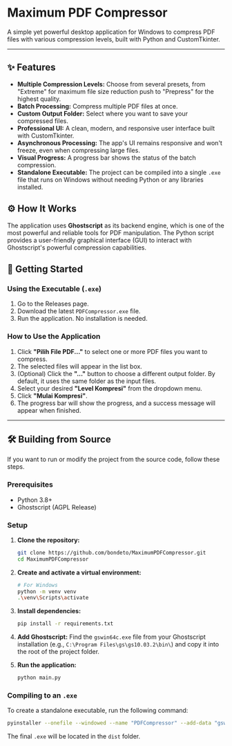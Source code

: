 # Maximum PDF Compressor

A simple yet powerful desktop application for Windows to compress PDF files with various compression levels, built with Python and CustomTkinter.



---

## ✨ Features

- **Multiple Compression Levels:** Choose from several presets, from "Extreme" for maximum file size reduction push to "Prepress" for the highest quality.
- **Batch Processing:** Compress multiple PDF files at once.
- **Custom Output Folder:** Select where you want to save your compressed files.
- **Professional UI:** A clean, modern, and responsive user interface built with CustomTkinter.
- **Asynchronous Processing:** The app's UI remains responsive and won't freeze, even when compressing large files.
- **Visual Progress:** A progress bar shows the status of the batch compression.
- **Standalone Executable:** The project can be compiled into a single `.exe` file that runs on Windows without needing Python or any libraries installed.

## ⚙️ How It Works

The application uses **Ghostscript** as its backend engine, which is one of the most powerful and reliable tools for PDF manipulation. The Python script provides a user-friendly graphical interface (GUI) to interact with Ghostscript's powerful compression capabilities.

## 🚀 Getting Started

### Using the Executable (`.exe`)

1.  Go to the Releases page.
2.  Download the latest `PDFCompressor.exe` file.
3.  Run the application. No installation is needed.

### How to Use the Application

1.  Click **"Pilih File PDF..."** to select one or more PDF files you want to compress.
2.  The selected files will appear in the list box.
3.  (Optional) Click the **"..."** button to choose a different output folder. By default, it uses the same folder as the input files.
4.  Select your desired **"Level Kompresi"** from the dropdown menu.
5.  Click **"Mulai Kompresi"**.
6.  The progress bar will show the progress, and a success message will appear when finished.

---

## 🛠️ Building from Source

If you want to run or modify the project from the source code, follow these steps.

### Prerequisites

- Python 3.8+
- Ghostscript (AGPL Release)

### Setup

1.  **Clone the repository:**
    ```bash
    git clone https://github.com/bondeto/MaximumPDFCompressor.git
    cd MaximumPDFCompressor
    ```

2.  **Create and activate a virtual environment:**
    ```bash
    # For Windows
    python -m venv venv
    .\venv\Scripts\activate
    ```

3.  **Install dependencies:**
    ```bash
    pip install -r requirements.txt
    ```

4.  **Add Ghostscript:**
    Find the `gswin64c.exe` file from your Ghostscript installation (e.g., `C:\Program Files\gs\gs10.03.2\bin\`) and copy it into the root of the project folder.

5.  **Run the application:**
    ```bash
    python main.py
    ```

### Compiling to an `.exe`

To create a standalone executable, run the following command:
```bash
pyinstaller --onefile --windowed --name "PDFCompressor" --add-data "gswin64c.exe;." --add-data "assets;assets" --icon="assets/compressor.ico" main.py
```
The final `.exe` will be located in the `dist` folder.